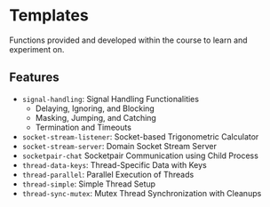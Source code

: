 # Templates

Functions provided and developed within the course to learn and experiment on.

## Features

- `signal-handling`: Signal Handling Functionalities
  - Delaying, Ignoring, and Blocking
  - Masking, Jumping, and Catching
  - Termination and Timeouts
- `socket-stream-listener`: Socket-based Trigonometric Calculator
- `socket-stream-server`: Domain Socket Stream Server
- `socketpair-chat` Socketpair Communication using Child Process
- `thread-data-keys`: Thread-Specific Data with Keys
- `thread-parallel`: Parallel Execution of Threads
- `thread-simple`: Simple Thread Setup
- `thread-sync-mutex`: Mutex Thread Synchronization with Cleanups
